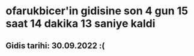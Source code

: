 # ofarukbicer'in gidisine son 4 gun 15 saat 14 dakika 13 saniye kaldi

## Gidis tarihi: 30.09.2022 :(